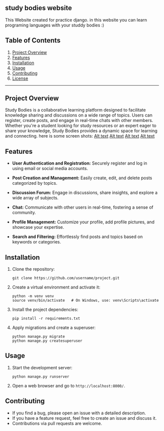 ## study bodies website 

This Website created for practice django.
in this website you can learn programing languages with your studdy bodies :)
## Table of Contents
1. [Project Overview](#project-overview)
2. [Features](#features)
3. [Installation](#installation)
4. [Usage](#usage)
5. [Contributing](#contributing)
6. [License](#license)

---

## Project Overview
Study Bodies is a collaborative learning platform designed to facilitate knowledge sharing and discussions on a wide range of topics. Users can register, create posts, and engage in real-time chats with other members. Whether you're a student looking for study resources or an expert eager to share your knowledge, Study Bodies provides a dynamic space for learning and connecting.
here is some screen shots: 
[Alt text](images/Capture.PNG)
[Alt text](images/Capture2.PNG)
[Alt text](images/Capture3.PNG)
[Alt text](images/Capture4.PNG)
## Features

* **User Authentication and Registration:** Securely register and log in using email or social media accounts.

* **Post Creation and Management:** Easily create, edit, and delete posts categorized by topics.

* **Discussion Forum:** Engage in discussions, share insights, and explore a wide array of subjects.

* **Chat:** Communicate with other users in real-time, fostering a sense of community.

* **Profile Management:** Customize your profile, add profile pictures, and showcase your expertise.

* **Search and Filtering:** Effortlessly find posts and topics based on keywords or categories.
## Installation


1. Clone the repository:
   ```
   git clone https://github.com/username/project.git
   ```

2. Create a virtual environment and activate it:
   ```
   python -m venv venv
   source venv/bin/activate   # On Windows, use: venv\Scripts\activate
   ```

3. Install the project dependencies:
   ```
   pip install -r requirements.txt
   ```

4. Apply migrations and create a superuser:
   ```
   python manage.py migrate
   python manage.py createsuperuser
   ```

## Usage


1. Start the development server:
   ```
   python manage.py runserver
   ```

2. Open a web browser and go to `http://localhost:8000/`.

## Contributing

- If you find a bug, please open an issue with a detailed description.
- If you have a feature request, feel free to create an issue and discuss it.
- Contributions via pull requests are welcome.
